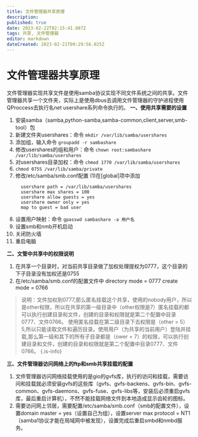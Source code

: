 ```yaml
---
title: 文件管理器共享原理
description: 
published: true
date: 2023-02-22T02:15:41.087Z
tags: 共享, 文件管理器
editor: markdown
dateCreated: 2023-02-21T09:29:56.025Z
---
```


# 文件管理器共享原理
文件管理器实现共享文件是使用samba协议实现不同文件系统之间的共享。文件管理器共享一个文件夹，实际上是使用dbus去调用文件管理器的守护进程使用QProccess去执行名net usershare系列命令执行的。
**一、使用共享需要的设置**
1. 安装samba（samba,python-samba,samba-common,client,server,smb-tool）包
1. 新建文件夹usershares：命令 `mkdir /var/lib/samba/usershares`
1. 添加组，输入命令 `groupadd -r sambashare`
1. 修改usershares的组和用户：命令 `chown root:sambashare /var/lib/samba/usershares`
1. 对usershares目录加权：命令 `chmod 1770 /var/lib/samba/usershares`
1. `chmod 0755 /var/lib/samba/private`
1. 修改/etc/samba/smb.conf配置
     (1)在[global]项中添加
     ```linux
       usershare path = /var/lib/samba/usershares
       usershare max shares = 100
       usershare allow guests = yes
       usershare owner only = yes
       map to guest = bad user
      ```
1. 设置用户映射：命令 `gpasswd sambashare -a 用户名`
1. 设置smb和nmb开机启动
1. 关闭防火墙
1. 重启电脑

**二、文管中共享中的权限说明**
1. 在共享一个目录时，对当前共享目录做了加权处理提权为0777，这个目录的下子目录没有加权还是0755
1. 在/etc/samba/smb.conf的配置文件中
     directory mode = 0777
     create mode = 0766
> 说明：文件加权到0777,那么匿名挂载这个共享，使用的nobody用户，所以是other权限，所以在共享的第一级目录中（other权限是7）匿名挂载的都可以执行创建目录和文件，创建的目录和权限就是第二个配置中目录0777、文件0766。
使用匿名挂载在第二级目录下去权限是（other = 5）5,所以只能读取文件和遍历目录。使用用户（为共享的当前用户）登陆并挂载,那么第一级和其下的所有子目录都是（ower = 7）的权限，可以执行创建目录和文件，创建的目录和权限就是第二个配置中目录0777、文件0766。
{.is-info}

**三、文件管理器访问网络上的ftp和smb共享挂载的配置**
1. 文件管理器访问网络挂载使用的是gio的gvfs库，执行的访问和挂载，需要访问和挂载就必须安装gvfs的这些库（gvfs、gvfs-backens、gvfs-bin、gvfs-common、gvfs-daemons、gvfs-fuse、gvfs-libs等，安装后必须重启gvfs库，最后重启计算机），不然不能挂载网络文件到本地造成显示齿轮的图标。
1. 需要访问网上邻居，需要配置/etc/samba/smb.conf（smb的配置文件），设置domain master = yes（设置自己为组），设置server max protocol = NT1（samba1协议才能在局域网中被发现），设置完成后重启smbd和nmbd服务。